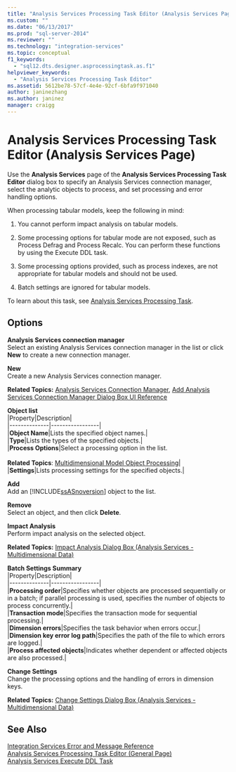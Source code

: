 ```yaml
---
title: "Analysis Services Processing Task Editor (Analysis Services Page) | Microsoft Docs"
ms.custom: ""
ms.date: "06/13/2017"
ms.prod: "sql-server-2014"
ms.reviewer: ""
ms.technology: "integration-services"
ms.topic: conceptual
f1_keywords: 
  - "sql12.dts.designer.asprocessingtask.as.f1"
helpviewer_keywords: 
  - "Analysis Services Processing Task Editor"
ms.assetid: 5612be78-57cf-4e4e-92cf-6bfa9f971040
author: janinezhang
ms.author: janinez
manager: craigg
---
```

# Analysis Services Processing Task Editor (Analysis Services Page)
  Use the **Analysis Services** page of the **Analysis Services Processing Task Editor** dialog box to specify an Analysis Services connection manager, select the analytic objects to process, and set processing and error handling options.  
  
 When processing tabular models, keep the following in mind:  
  
1.  You cannot perform impact analysis on tabular models.  
  
2.  Some processing options for tabular mode are not exposed, such as Process Defrag and Process Recalc. You can perform these functions by using the Execute DDL task.  
  
3.  Some processing options provided, such as process indexes, are not appropriate for tabular models and should not be used.  
  
4.  Batch settings are ignored for tabular models.  
  
 To learn about this task, see [Analysis Services Processing Task](control-flow/analysis-services-processing-task.md).  
  
## Options  
 **Analysis Services connection manager**  
 Select an existing Analysis Services connection manager in the list or click **New** to create a new connection manager.  
  
 **New**  
 Create a new Analysis Services connection manager.  
  
 **Related Topics:** [Analysis Services Connection Manager](connection-manager/analysis-services-connection-manager.md), [Add Analysis Services Connection Manager Dialog Box UI Reference](connection-manager/add-analysis-services-connection-manager-dialog-box-ui-reference.md)  
  
 **Object list**  
 |Property|Description|  
|--------------|-----------------|  
|**Object Name**|Lists the specified object names.|  
|**Type**|Lists the types of the specified objects.|  
|**Process Options**|Select a processing option in the list.<br /><br /> **Related Topics**: [Multidimensional Model Object Processing](../analysis-services/multidimensional-models/processing-a-multidimensional-model-analysis-services.md)|  
|**Settings**|Lists processing settings for the specified objects.|  
  
 **Add**  
 Add an [!INCLUDE[ssASnoversion](../includes/ssasnoversion-md.md)] object to the list.  
  
 **Remove**  
 Select an object, and then click **Delete**.  
  
 **Impact Analysis**  
 Perform impact analysis on the selected object.  
  
 **Related Topics:** [Impact Analysis Dialog Box &#40;Analysis Services - Multidimensional Data&#41;](../../2014/analysis-services/impact-analysis-dialog-box-analysis-services-multidimensional-data.md)  
  
 **Batch Settings Summary**  
 |Property|Description|  
|--------------|-----------------|  
|**Processing order**|Specifies whether objects are processed sequentially or in a batch; if parallel processing is used, specifies the number of objects to process concurrently.|  
|**Transaction mode**|Specifies the transaction mode for sequential processing.|  
|**Dimension errors**|Specifies the task behavior when errors occur.|  
|**Dimension key error log path**|Specifies the path of the file to which errors are logged.|  
|**Process affected objects**|Indicates whether dependent or affected objects are also processed.|  
  
 **Change Settings**  
 Change the processing options and the handling of errors in dimension keys.  
  
 **Related Topics:** [Change Settings Dialog Box &#40;Analysis Services - Multidimensional Data&#41;](../../2014/analysis-services/change-settings-dialog-box-analysis-services-multidimensional-data.md)  
  
## See Also  
 [Integration Services Error and Message Reference](../../2014/integration-services/integration-services-error-and-message-reference.md)   
 [Analysis Services Processing Task Editor &#40;General Page&#41;](general-page-of-integration-services-designers-options.md)   
 [Analysis Services Execute DDL Task](control-flow/analysis-services-execute-ddl-task.md)  
  
  
